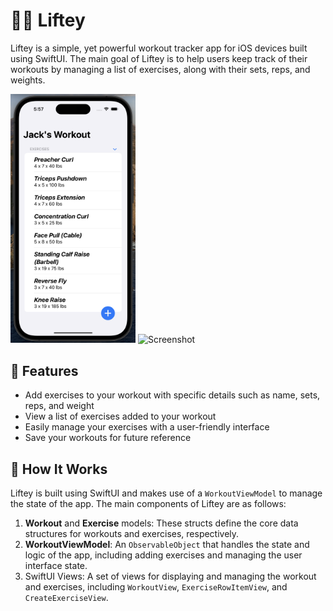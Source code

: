 <h1>🏋️‍♂️ Liftey</h1>
<p>Liftey is a simple, yet powerful workout tracker app for iOS devices built using SwiftUI. The main goal of Liftey is to help users keep track of their workouts by managing a list of exercises, along with their sets, reps, and weights.</p>

<span>
<img alt="Screenshot" src="0311schedule.png" width="200px">
<img alt="Screenshot" src="liftey.gif" width="203px">
</span>

<h2>🌟 Features</h2>
<ul>
    <li>Add exercises to your workout with specific details such as name, sets, reps, and weight</li>
    <li>View a list of exercises added to your workout</li>
    <li>Easily manage your exercises with a user-friendly interface</li>
    <li>Save your workouts for future reference</li>
</ul>
<h2>🔧 How It Works</h2>
Liftey is built using SwiftUI and makes use of a <code>WorkoutViewModel</code> to manage the state of the app. The main components of Liftey are as follows:

<ol>
    <li><strong>Workout</strong> and <strong>Exercise</strong> models: These structs define the core data structures for workouts and exercises, respectively.</li>
    <li><strong>WorkoutViewModel</strong>: An <code>ObservableObject</code> that handles the state and logic of the app, including adding exercises and managing the user interface state.</li>
    <li>SwiftUI Views: A set of views for displaying and managing the workout and exercises, including <code>WorkoutView</code>, <code>ExerciseRowItemView</code>, and <code>CreateExerciseView</code>.</li>
</ol>
